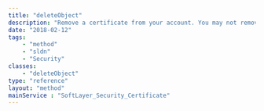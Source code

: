 ```yaml
---
title: "deleteObject"
description: "Remove a certificate from your account. You may not remove a certificate with associated services. "
date: "2018-02-12"
tags:
    - "method"
    - "sldn"
    - "Security"
classes:
    - "deleteObject"
type: "reference"
layout: "method"
mainService : "SoftLayer_Security_Certificate"
---
```

